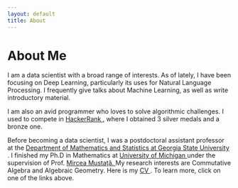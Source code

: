 ```yaml
---
layout: default
title: About
---
```


<div class="AboutPage">
	<h1 class="pageTitle">About Me</h1>
  <div class="About_Image">
	 <img src="{{ '/assets/img/me.jpg' | prepend: site.baseurl }}" alt=""> 
	</div>
  <div class="About_content">
  I am a data scientist with a broad range of interests. As of lately, I have been focusing on Deep Learning, particularly its uses for Natural Language Processing. I frequently give talks about Machine Learning, as well as write introductory material.<br>


  I am also an avid programmer who loves to solve algorithmic challenges. I used to compete in <a href="https://www.hackerrank.com/juan1505"> HackerRank </a>, where I obtained 3 silver medals and a bronze one.  <br>

  
   Before becoming a data scientist, I was a postdoctoral assistant professor at the <a href="http://mathstat.gsu.edu/">Department of Mathematics and Statistics at Georgia State University  </a>. I finished my Ph.D in Mathematics at <a href="http://umich.edu/"> University of Michigan </a> under the supervision of Prof. <a href="http://www.math.lsa.umich.edu/~mmustata/">  Mircea Mustaţă. </a> My research interests are Commutative Algebra and Algebraic Geometry. Here is my <a href="file/cv.pdf">  CV </a>. To learn more, click on one of the links above.
  </div>
</div>
